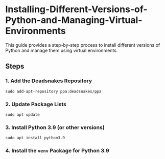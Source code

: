 # Installing-Different-Versions-of-Python-and-Managing-Virtual-Environments
This guide provides a step-by-step process to install different versions of Python and manage them using virtual environments.

## Steps

### 1. Add the Deadsnakes Repository

```
sudo add-apt-repository ppa:deadsnakes/ppa
```
### 2. Update Package Lists

```
sudo apt update
```

### 3. Install Python 3.9 (or other versions)

```
sudo apt install python3.9
```

### 4. Install the `venv` Package for Python 3.9
